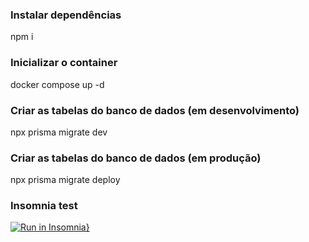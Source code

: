 ### Instalar dependências
npm i

### Inicializar o container
docker compose up -d

### Criar as tabelas do banco de dados (em desenvolvimento)
npx prisma migrate dev

### Criar as tabelas do banco de dados (em produção)
npx prisma migrate deploy

### Insomnia test
[![Run in Insomnia}](https://insomnia.rest/images/run.svg)](https://insomnia.rest/run/?label=API-hotwheels&uri=https%3A%2F%2Fraw.githubusercontent.com%2FRenanFachin%2FAPI_HotWheels%2Fmain%2Fapi-hotwheels-insomnia-export.json%3Ftoken%3DGHSAT0AAAAAABV4J7KLL3HN4TCH52ATHE6KZPPHHDQ)
